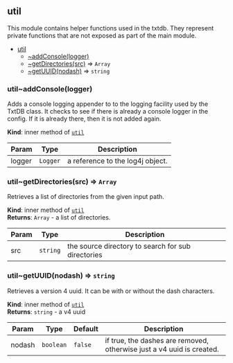 <a name="module_util"></a>

## util
This module contains helper functions used in the txtdb.  They represent
private functions that are not exposed as part of the main module.


* [util](#module_util)
    * [~addConsole(logger)](#module_util..addConsole)
    * [~getDirectories(src)](#module_util..getDirectories) ⇒ <code>Array</code>
    * [~getUUID(nodash)](#module_util..getUUID) ⇒ <code>string</code>

<a name="module_util..addConsole"></a>

### util~addConsole(logger)
Adds a console logging appender to to the logging facility used by the TxtDB
class.  It checks to see if there is already a console logger in the config.
If it is already there, then it is not added again.

**Kind**: inner method of <code>[util](#module_util)</code>  

| Param | Type | Description |
| --- | --- | --- |
| logger | <code>Logger</code> | a reference to the log4j object. |

<a name="module_util..getDirectories"></a>

### util~getDirectories(src) ⇒ <code>Array</code>
Retrieves a list of directories from the given input path.

**Kind**: inner method of <code>[util](#module_util)</code>  
**Returns**: <code>Array</code> - a list of directories.  

| Param | Type | Description |
| --- | --- | --- |
| src | <code>string</code> | the source directory to search for sub directories |

<a name="module_util..getUUID"></a>

### util~getUUID(nodash) ⇒ <code>string</code>
Retrieves a version 4 uuid.  It can be with or without the dash characters.

**Kind**: inner method of <code>[util](#module_util)</code>  
**Returns**: <code>string</code> - a v4 uuid  

| Param | Type | Default | Description |
| --- | --- | --- | --- |
| nodash | <code>boolean</code> | <code>false</code> | if true, the dashes are removed, otherwise just a v4 uuid is created. |


